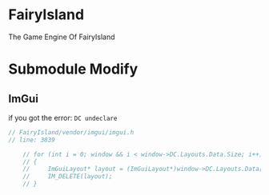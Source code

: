 # FairyIsland
The Game Engine Of FairyIsland

# Submodule Modify

## ImGui
if you got the error: `DC undeclare`

```cpp
// FairyIsland/vendor/imgui/imgui.h 
// line: 3839

    // for (int i = 0; window && i < window->DC.Layouts.Data.Size; i++)
    // {
    //     ImGuiLayout* layout = (ImGuiLayout*)window->DC.Layouts.Data[i].val_p;
    //     IM_DELETE(layout);
    // }
```
